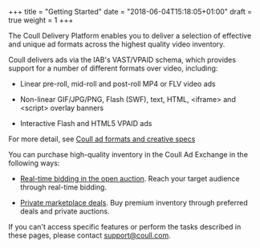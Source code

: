 +++
title = "Getting Started"
date = "2018-06-04T15:18:05+01:00"
draft = true
weight = 1
+++

The Coull Delivery Platform enables you to deliver a selection of effective and unique ad formats across the highest quality video inventory.

Coull delivers ads via the IAB's VAST/VPAID schema, which provides support for a number of different formats over video, including:

-   Linear pre-roll, mid-roll and post-roll MP4 or FLV video ads

-   Non-linear GIF/JPG/PNG, Flash (SWF), text, HTML, \<iframe\> and \<script\> overlay banners

-   Interactive Flash and HTML5 VPAID ads

For more detail, see [Coull ad formats and creative specs](addlinkere.com)

You can purchase high-quality inventory in the Coull Ad Exchange in the following ways:

-   [Real-time bidding in the open auction](addlinkere.com). Reach your target audience through real-time bidding.

-   [Private marketplace deals](addlinkere.com). Buy premium inventory through preferred deals and private auctions.

If you can't access specific features or perform the tasks described in these pages, please contact [support@coull.com](mailto:support@coull.com).
